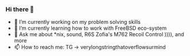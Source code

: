 ### Hi there 👋

- 🔭 I’m currently working on my problem solving skills
- 🌱 I’m currently learning how to work with FreeBSD eco-system
- 💬 Ask me about *nix, sound, R6S Zofia's M762 Recoil Control )))), and more
- 📫 How to reach me: TG -> verylongstringthatoverflowsurmind
